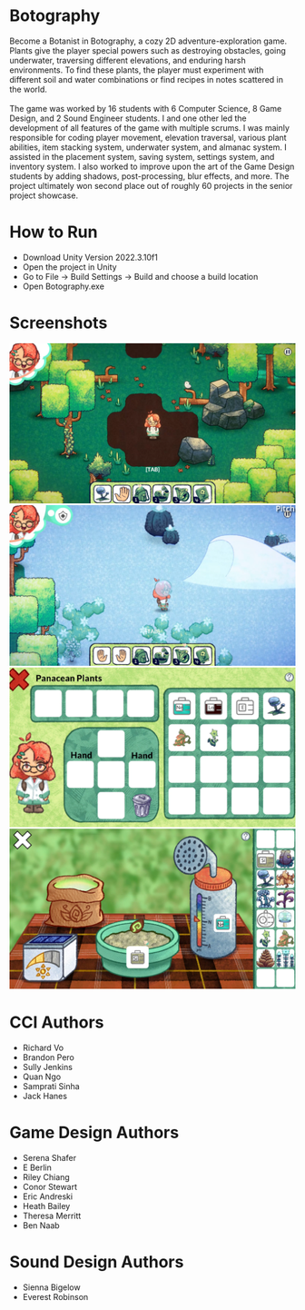 # Botography
Become a Botanist in Botography, a cozy 2D adventure-exploration game. Plants give the player special powers such as destroying obstacles, going underwater, traversing different elevations, and enduring harsh environments. To find these plants, the player must experiment with different soil and water combinations or find recipes in notes scattered in the world.
<br />
<br />
The game was
worked by 16 students with 6 Computer Science, 8 Game Design, and 2 Sound Engineer students. I and one other led the development of all features of the game with multiple scrums. I was mainly responsible for coding player movement, elevation traversal, various plant abilities, item stacking system, underwater system, and almanac system. I assisted in the placement system, saving system, settings system, and inventory system. I also worked to improve upon the art of the Game Design students by adding shadows, post-processing, blur effects, and more. The project ultimately won second place out of roughly 60 projects in the senior project showcase.

# How to Run
* Download Unity Version 2022.3.10f1
* Open the project in Unity
* Go to File -> Build Settings -> Build and choose a build location
* Open Botography.exe

# Screenshots
![](Images/Botography_2.png)
![](Images/Botography_6.png)
![](Images/Botography_7.png)
![](Images/Botography_8.png)

# CCI Authors
* Richard Vo
* Brandon Pero
* Sully Jenkins
* Quan Ngo
* Samprati Sinha
* Jack Hanes

# Game Design Authors
* Serena Shafer
* E Berlin
* Riley Chiang
* Conor Stewart
* Eric Andreski
* Heath Bailey
* Theresa Merritt
* Ben Naab

# Sound Design Authors
* Sienna Bigelow
* Everest Robinson
